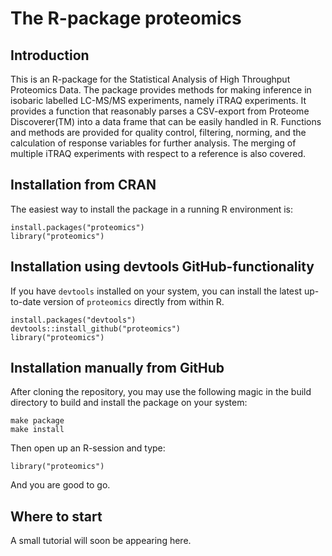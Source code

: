 The R-package proteomics
========================

Introduction
------------

This is an R-package for the Statistical Analysis of High Throughput Proteomics
Data. The package provides methods for making inference in isobaric labelled
LC-MS/MS experiments, namely iTRAQ experiments. It provides a function that
reasonably parses a CSV-export from Proteome Discoverer(TM) into a data frame
that can be easily handled in R. Functions and methods are provided for quality
control, filtering, norming, and the calculation of response variables for
further analysis. The merging of multiple iTRAQ experiments with respect to a
reference is also covered.

Installation from CRAN
----------------------

The easiest way to install the package in a running R environment is:

```
install.packages("proteomics")
library("proteomics")
```

Installation using devtools GitHub-functionality
--------------------------------------------------

If you have `devtools` installed on your system, you can install the latest
up-to-date version of `proteomics` directly from within R.

```
install.packages("devtools")
devtools::install_github("proteomics")
library("proteomics")
```

Installation manually from GitHub
---------------------------------

After cloning the repository, you may use the following magic in the build
directory to build and install the package on your system:

```
make package
make install
```

Then open up an R-session and type:

```
library("proteomics")
```

And you are good to go.

Where to start
--------------

A small tutorial will soon be appearing here.
